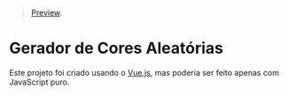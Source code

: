 > [Preview](https://random-color-generator-jos620.vercel.app).

# Gerador de Cores Aleatórias

Este projeto foi criado usando o [Vue.js](https://github.com/vuejs/vue), mas poderia ser feito apenas com JavaScript puro.
